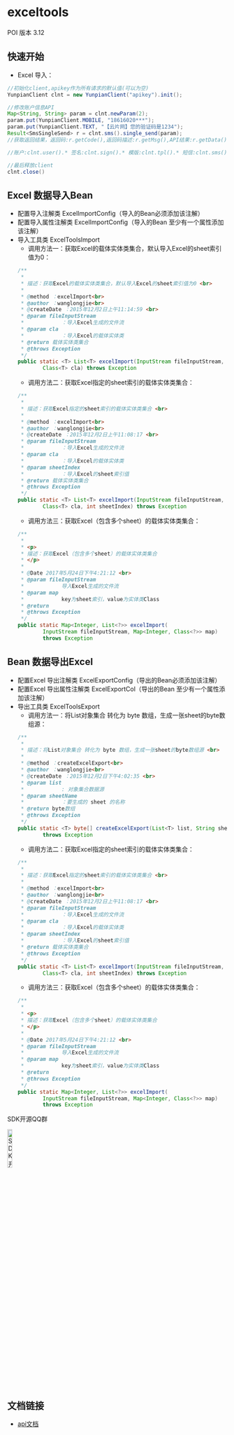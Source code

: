 exceltools
================================
POI 版本 3.12

## 快速开始

- Excel 导入：

```java
//初始化client,apikey作为所有请求的默认值(可以为空)
YunpianClient clnt = new YunpianClient("apikey").init();

//修改账户信息API
Map<String, String> param = clnt.newParam(2);
param.put(YunpianClient.MOBILE, "18616020***");
param.put(YunpianClient.TEXT, "【云片网】您的验证码是1234");
Result<SmsSingleSend> r = clnt.sms().single_send(param);
//获取返回结果，返回码:r.getCode(),返回码描述:r.getMsg(),API结果:r.getData(),其他说明:r.getDetail(),调用异常:r.getThrowable()

//账户:clnt.user().* 签名:clnt.sign().* 模版:clnt.tpl().* 短信:clnt.sms().* 语音:clnt.voice().* 流量:clnt.flow().* 隐私通话:clnt.call().*

//最后释放client
clnt.close() 
```

## Excel 数据导入Bean

- 配置导入注解类 ExcelImportConfig（导入的Bean必须添加该注解）
- 配置导入属性注解类 ExcelImportConfig（导入的Bean 至少有一个属性添加该注解）
- 导入工具类 ExcelToolsImport
	- 调用方法一：获取Excel的载体实体类集合，默认导入Excel的sheet索引值为0：
	```java
	/**
	 * 
	 * 描述：获取Excel的载体实体类集合，默认导入Excel的sheet索引值为0 <br>
	 * 
	 * @method ：excelImport<br>
	 * @author ：wanglongjie<br>
	 * @createDate ：2015年12月2日上午11:14:59 <br>
	 * @param fileInputStream
	 *            ：导入Excel生成的文件流
	 * @param cla
	 *            ：导入Excel的载体实体类
	 * @return 载体实体类集合
	 * @throws Exception
	 */
	public static <T> List<T> excelImport(InputStream fileInputStream,
			Class<T> cla) throws Exception
	```
	- 调用方法二：获取Excel指定的sheet索引的载体实体类集合：
	```java
	/**
	 * 
	 * 描述：获取Excel指定的sheet索引的载体实体类集合 <br>
	 * 
	 * @method ：excelImport<br>
	 * @author ：wanglongjie<br>
	 * @createDate ：2015年12月2日上午11:08:17 <br>
	 * @param fileInputStream
	 *            ：导入Excel生成的文件流
	 * @param cla
	 *            ：导入Excel的载体实体类
	 * @param sheetIndex
	 *            ：导入Excel的sheet索引值
	 * @return 载体实体类集合
	 * @throws Exception
	 */
	public static <T> List<T> excelImport(InputStream fileInputStream,
			Class<T> cla, int sheetIndex) throws Exception
	```
	- 调用方法三：获取Excel（包含多个sheet）的载体实体类集合：
	```java
	/**
	 * 
	 * <p>
	 * 描述：获取Excel（包含多个sheet）的载体实体类集合
	 * </p>
	 * 
	 * @Date 2017年5月24日下午4:21:12 <br>
	 * @param fileInputStream
	 *            导入Excel生成的文件流
	 * @param map
	 *            key为sheet索引，value为实体类Class
	 * @return
	 * @throws Exception
	 */
	public static Map<Integer, List<?>> excelImport(
			InputStream fileInputStream, Map<Integer, Class<?>> map)
			throws Exception
	```

## Bean 数据导出Excel

- 配置Excel 导出注解类 ExcelExportConfig（导出的Bean必须添加该注解）
- 配置Excel 导出属性注解类 ExcelExportCol（导出的Bean 至少有一个属性添加该注解）
- 导出工具类 ExcelToolsExport
	- 调用方法一：将List对象集合 转化为 byte 数组，生成一张sheet的byte数组源：
	```java
	/**
	 * 
	 * 描述：将List对象集合 转化为 byte 数组，生成一张sheet的byte数组源 <br>
	 * 
	 * @method ：createExcelExport<br>
	 * @author ：wanglongjie<br>
	 * @createDate ：2015年12月2日下午4:02:35 <br>
	 * @param list
	 *            : 对象集合数据源
	 * @param sheetName
	 *            ：要生成的 sheet 的名称
	 * @return byte数组
	 * @throws Exception
	 */
	public static <T> byte[] createExcelExport(List<T> list, String sheetName)
			throws Exception
	```
	- 调用方法二：获取Excel指定的sheet索引的载体实体类集合：
	```java
	/**
	 * 
	 * 描述：获取Excel指定的sheet索引的载体实体类集合 <br>
	 * 
	 * @method ：excelImport<br>
	 * @author ：wanglongjie<br>
	 * @createDate ：2015年12月2日上午11:08:17 <br>
	 * @param fileInputStream
	 *            ：导入Excel生成的文件流
	 * @param cla
	 *            ：导入Excel的载体实体类
	 * @param sheetIndex
	 *            ：导入Excel的sheet索引值
	 * @return 载体实体类集合
	 * @throws Exception
	 */
	public static <T> List<T> excelImport(InputStream fileInputStream,
			Class<T> cla, int sheetIndex) throws Exception
	```
	- 调用方法三：获取Excel（包含多个sheet）的载体实体类集合：
	```java
	/**
	 * 
	 * <p>
	 * 描述：获取Excel（包含多个sheet）的载体实体类集合
	 * </p>
	 * 
	 * @Date 2017年5月24日下午4:21:12 <br>
	 * @param fileInputStream
	 *            导入Excel生成的文件流
	 * @param map
	 *            key为sheet索引，value为实体类Class
	 * @return
	 * @throws Exception
	 */
	public static Map<Integer, List<?>> excelImport(
			InputStream fileInputStream, Map<Integer, Class<?>> map)
			throws Exception
	```

SDK开源QQ群

<img src="doc/sdk_qq.jpeg" width="15%" alt="SDK开源QQ群"/>

## 文档链接
- [api文档](https://www.yunpian.com/api2.0/guide.html)

